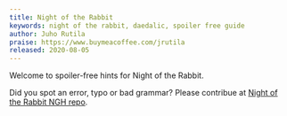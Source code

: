 ```yaml
---
title: Night of the Rabbit
keywords: night of the rabbit, daedalic, spoiler free guide
author: Juho Rutila
praise: https://www.buymeacoffee.com/jrutila
released: 2020-08-05
---
```


Welcome to spoiler-free hints for Night of the Rabbit.

Did you spot an error, typo or bad grammar? Please contribue at [Night of the Rabbit NGH repo](https://github.com/nice-game-hints/night-of-the-rabbit).
